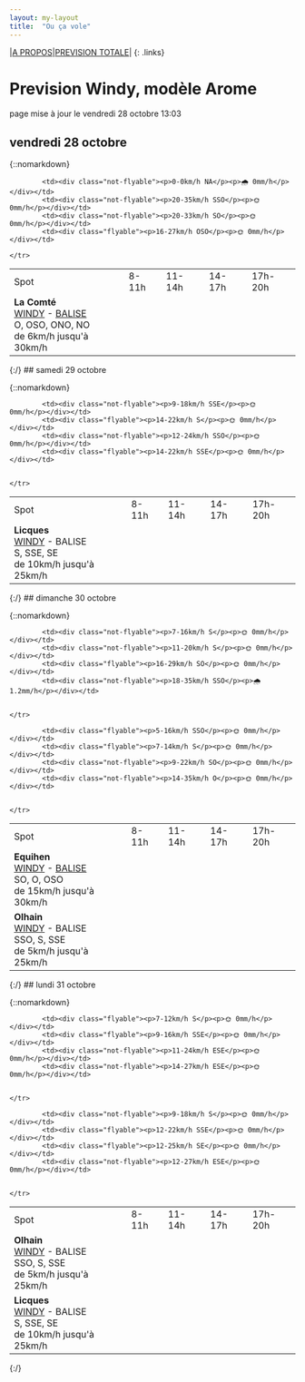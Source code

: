 ```yaml
---
layout: my-layout
title:  "Ou ça vole"
---
```


|[A PROPOS](about)|[PREVISION TOTALE](all)|
{: .links}

# Prevision Windy, modèle Arome
page mise à jour le vendredi 28 octobre 13:03



## vendredi 28 octobre

{::nomarkdown}
<table>
  <tbody>
    <tr>
      <td>Spot</td>
      <td>8-11h</td>
      <td>11-14h</td>
      <td>14-17h</td>
      <td>17h-20h</td>
    </tr>
<tr>
        <td><strong>La Comté</strong>  <br><a href="https://windy.com/50.426/2.500?50.025,2.499,8">WINDY</a> - <span class=""><a href="https://balisemeteo.com/balise.php?idBalise=">BALISE</a> </span><br> <span class="vent-favorable">O, OSO, ONO, NO</span><br><span class="force-vent">de 6km/h jusqu'à 30km/h</span> </td>
        
            <td><div class="not-flyable"><p>0-0km/h NA</p><p>🌧️ 0mm/h</p></div></td>
            <td><div class="not-flyable"><p>20-35km/h SSO</p><p>🌞 0mm/h</p></div></td> 
            <td><div class="not-flyable"><p>20-33km/h SO</p><p>🌞 0mm/h</p></div></td> 
            <td><div class="flyable"><p>16-27km/h OSO</p><p>🌞 0mm/h</p></div></td> 
        
    </tr>

</tbody>
</table>
{:/}
## samedi 29 octobre

{::nomarkdown}
<table>
  <tbody>
    <tr>
      <td>Spot</td>
      <td>8-11h</td>
      <td>11-14h</td>
      <td>14-17h</td>
      <td>17h-20h</td>
    </tr>
<tr>
        <td><strong>Licques</strong>  <br><a href="https://windy.com/50.786/1.936?50.388,1.934,8">WINDY</a> - <span class="no-balise"> BALISE </span><br> <span class="vent-favorable">S, SSE, SE</span><br><span class="force-vent">de 10km/h jusqu'à 25km/h</span> </td>
        
            <td><div class="not-flyable"><p>9-18km/h SSE</p><p>🌞 0mm/h</p></div></td>
            <td><div class="flyable"><p>14-22km/h S</p><p>🌞 0mm/h</p></div></td>
            <td><div class="not-flyable"><p>12-24km/h SSO</p><p>🌞 0mm/h</p></div></td>
            <td><div class="flyable"><p>14-22km/h SSE</p><p>🌞 0mm/h</p></div></td>
            
        
    </tr>

</tbody>
</table>
{:/}
## dimanche 30 octobre

{::nomarkdown}
<table>
  <tbody>
    <tr>
      <td>Spot</td>
      <td>8-11h</td>
      <td>11-14h</td>
      <td>14-17h</td>
      <td>17h-20h</td>
    </tr>
<tr>
        <td><strong>Equihen</strong>  <br><a href="https://windy.com/50.679/1.572?50.279,1.571,8,m:e3CagdM">WINDY</a> - <span class=""><a href="https://balisemeteo.com/balise_histo.php?idBalise=159">BALISE</a> </span><br> <span class="vent-favorable">SO, O, OSO</span><br><span class="force-vent">de 15km/h jusqu'à 30km/h</span> </td>
        
            <td><div class="not-flyable"><p>7-16km/h S</p><p>🌞 0mm/h</p></div></td>
            <td><div class="not-flyable"><p>11-20km/h S</p><p>🌞 0mm/h</p></div></td>
            <td><div class="flyable"><p>16-29km/h SO</p><p>🌞 0mm/h</p></div></td>
            <td><div class="not-flyable"><p>18-35km/h SSO</p><p>🌧 1.2mm/h</p></div></td>
            
        
    </tr>
<tr>
        <td><strong>Olhain</strong>  <br><a href="https://windy.com/50.434/2.586?50.031,2.587,8,m:e3eagft">WINDY</a> - <span class="no-balise"> BALISE </span><br> <span class="vent-favorable">SSO, S, SSE</span><br><span class="force-vent">de 5km/h jusqu'à 25km/h</span> </td>
        
            <td><div class="flyable"><p>5-16km/h SSO</p><p>🌞 0mm/h</p></div></td>
            <td><div class="flyable"><p>7-14km/h S</p><p>🌞 0mm/h</p></div></td>
            <td><div class="not-flyable"><p>9-22km/h SO</p><p>🌞 0mm/h</p></div></td>
            <td><div class="not-flyable"><p>14-35km/h O</p><p>🌞 0mm/h</p></div></td>
            
        
    </tr>

</tbody>
</table>
{:/}
## lundi 31 octobre

{::nomarkdown}
<table>
  <tbody>
    <tr>
      <td>Spot</td>
      <td>8-11h</td>
      <td>11-14h</td>
      <td>14-17h</td>
      <td>17h-20h</td>
    </tr>
<tr>
        <td><strong>Olhain</strong>  <br><a href="https://windy.com/50.434/2.586?50.031,2.587,8,m:e3eagft">WINDY</a> - <span class="no-balise"> BALISE </span><br> <span class="vent-favorable">SSO, S, SSE</span><br><span class="force-vent">de 5km/h jusqu'à 25km/h</span> </td>
        
            <td><div class="flyable"><p>7-12km/h S</p><p>🌞 0mm/h</p></div></td>
            <td><div class="flyable"><p>9-16km/h SSE</p><p>🌞 0mm/h</p></div></td>
            <td><div class="not-flyable"><p>11-24km/h ESE</p><p>🌞 0mm/h</p></div></td>
            <td><div class="not-flyable"><p>14-27km/h ESE</p><p>🌞 0mm/h</p></div></td>
            
        
    </tr>
<tr>
        <td><strong>Licques</strong>  <br><a href="https://windy.com/50.786/1.936?50.388,1.934,8">WINDY</a> - <span class="no-balise"> BALISE </span><br> <span class="vent-favorable">S, SSE, SE</span><br><span class="force-vent">de 10km/h jusqu'à 25km/h</span> </td>
        
            <td><div class="not-flyable"><p>9-18km/h S</p><p>🌞 0mm/h</p></div></td>
            <td><div class="flyable"><p>12-22km/h SSE</p><p>🌞 0mm/h</p></div></td>
            <td><div class="flyable"><p>12-25km/h SE</p><p>🌞 0mm/h</p></div></td>
            <td><div class="not-flyable"><p>12-27km/h ESE</p><p>🌞 0mm/h</p></div></td>
            
        
    </tr>

</tbody>
</table>
{:/}
